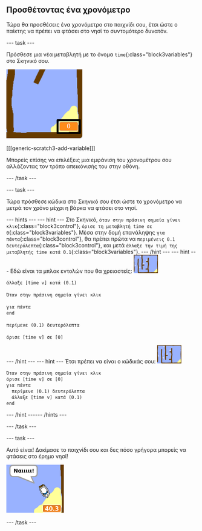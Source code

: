 ## Προσθέτοντας ένα χρονόμετρο

Τώρα θα προσθέσεις ένα χρονόμετρο στο παιχνίδι σου, έτσι ώστε ο παίκτης να πρέπει να φτάσει στο νησί το συντομότερο δυνατόν.

--- task ---

Πρόσθεσε μια νέα μεταβλητή με το όνομα `time`{:class="block3variables"} στο Σκηνικό σου.

![screenshot](images/boat-variable-annotated.png)

[[[generic-scratch3-add-variable]]]

Μπορείς επίσης να επιλέξεις μια εμφάνιση του χρονομέτρου σου αλλάζοντας τον τρόπο απεικόνισής του στην οθόνη.

--- /task ---

--- task ---

Τώρα πρόσθεσε κώδικα στο Σκηνικό σου έτσι ώστε το χρονόμετρο να μετρά τον χρόνο μέχρι η βάρκα να φτάσει στο νησί.

--- hints ---
 --- hint --- Στο Σκηνικό, `όταν στην πράσινη σημαία γίνει κλικ`{:class="block3control"}, `όρισε τη μεταβλητή time σε 0`{:class="block3variables"}. Μέσα στην δομή επανάληψης `για πάντα`{:class="block3control"}, θα πρέπει πρώτα να `περιμένεις 0.1 δευτερόλεπτα`{:class="block3control"}, και μετά `άλλαξε την τιμή της μεταβλητής time κατά 0.1`{:class="block3variables"}.
--- /hint ---
 --- hint --- Εδώ είναι τα μπλοκ εντολών που θα χρειαστείς: ![φάση](images/stage.png)

```blocks3
άλλαξε [time v] κατά (0.1)

Όταν στην πράσινη σημαία γίνει κλικ

για πάντα
end

περίμενε (0.1) δευτερόλεπτα

όρισε [time v] σε [0]
```

--- /hint --- --- hint --- Έτσι πρέπει να είναι ο κώδικάς σου: ![φάση](images/stage.png)

```blocks3
Όταν στην πράσινη σημαία γίνει κλικ
όρισε [time v] σε [0]
για πάντα 
  περίμενε (0.1) δευτερόλεπτα
  άλλαξε [time v] κατά (0.1)
end
```

--- /hint ------ /hints ---

--- /task ---

--- task ---

Αυτό είναι! Δοκίμασε το παιχνίδι σου και δες πόσο γρήγορα μπορείς να φτάσεις στο έρημο νησί!

![screenshot](images/boat-variable-test.png)

--- /task ---